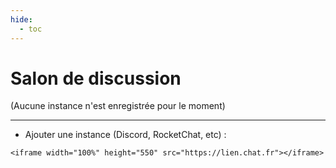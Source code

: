 ```yaml
---
hide:
  - toc
---
```


# Salon de discussion

(Aucune instance n'est enregistrée pour le moment)

---

* Ajouter une instance (Discord, RocketChat, etc) :

```<iframe width="100%" height="550" src="https://lien.chat.fr"></iframe>```


<style>
  body {text-align: justify}
  .md-content__button {
    display: none;
  }
</style>
